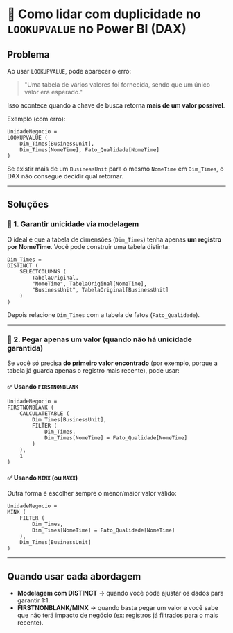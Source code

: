 # 📘 Como lidar com duplicidade no `LOOKUPVALUE` no Power BI (DAX)

## Problema

Ao usar `LOOKUPVALUE`, pode aparecer o erro:

> "Uma tabela de vários valores foi fornecida, sendo que um único valor era esperado."

Isso acontece quando a chave de busca retorna **mais de um valor possível**.

Exemplo (com erro):

```DAX
UnidadeNegocio =
LOOKUPVALUE (
    Dim_Times[BusinessUnit],
    Dim_Times[NomeTime], Fato_Qualidade[NomeTime]
)
```

Se existir mais de um `BusinessUnit` para o mesmo `NomeTime` em `Dim_Times`, o DAX não consegue decidir qual retornar.

---

## Soluções

### 🔹 1. Garantir unicidade via modelagem

O ideal é que a tabela de dimensões (`Dim_Times`) tenha apenas **um registro por NomeTime**.
Você pode construir uma tabela distinta:

```DAX
Dim_Times =
DISTINCT (
    SELECTCOLUMNS (
        TabelaOriginal,
        "NomeTime", TabelaOriginal[NomeTime],
        "BusinessUnit", TabelaOriginal[BusinessUnit]
    )
)
```

Depois relacione `Dim_Times` com a tabela de fatos (`Fato_Qualidade`).

---

### 🔹 2. Pegar apenas um valor (quando não há unicidade garantida)

Se você só precisa **do primeiro valor encontrado** (por exemplo, porque a tabela já guarda apenas o registro mais recente), pode usar:

#### ✅ Usando `FIRSTNONBLANK`

```DAX
UnidadeNegocio =
FIRSTNONBLANK (
    CALCULATETABLE (
        Dim_Times[BusinessUnit],
        FILTER (
            Dim_Times,
            Dim_Times[NomeTime] = Fato_Qualidade[NomeTime]
        )
    ),
    1
)
```

#### ✅ Usando `MINX` (ou `MAXX`)

Outra forma é escolher sempre o menor/maior valor válido:

```DAX
UnidadeNegocio =
MINX (
    FILTER (
        Dim_Times,
        Dim_Times[NomeTime] = Fato_Qualidade[NomeTime]
    ),
    Dim_Times[BusinessUnit]
)
```

---

## Quando usar cada abordagem

* **Modelagem com DISTINCT** → quando você pode ajustar os dados para garantir 1:1.
* **FIRSTNONBLANK/MINX** → quando basta pegar um valor e você sabe que não terá impacto de negócio (ex: registros já filtrados para o mais recente).
